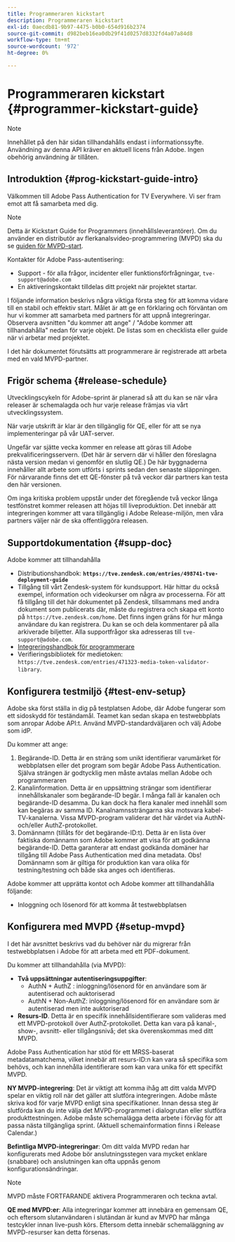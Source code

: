 ```yaml
---
title: Programmeraren kickstart
description: Programmeraren kickstart
exl-id: 0aecdb81-9b97-4475-b0b0-654d916b2374
source-git-commit: d982beb16ea0db29f41d0257d8332fd4a07a84d8
workflow-type: tm+mt
source-wordcount: '972'
ht-degree: 0%

---
```


# Programmeraren kickstart {#programmer-kickstart-guide}

>[!NOTE]
>
>Innehållet på den här sidan tillhandahålls endast i informationssyfte. Användning av denna API kräver en aktuell licens från Adobe. Ingen obehörig användning är tillåten.

## Introduktion {#prog-kickstart-guide-intro}

Välkommen till Adobe Pass Authentication for TV Everywhere. Vi ser fram emot att få samarbeta med dig.

>[!NOTE]
>
>Detta är Kickstart Guide for Programmers (innehållsleverantörer). Om du använder en distributör av flerkanalsvideo-programmering (MVPD) ska du se [guiden för MVPD-start](/help/authentication/kickstart/mvpd-kickstart-guide.md).


Kontakter för Adobe Pass-autentisering:

* Support - för alla frågor, incidenter eller funktionsförfrågningar, `tve-support@adobe.com`
* En aktiveringskontakt tilldelas ditt projekt när projektet startar.

I följande information beskrivs några viktiga första steg för att komma vidare till en stabil och effektiv start. Målet är att ge en förklaring och förväntan om hur vi kommer att samarbeta med partners för att uppnå integreringar. Observera avsnitten &quot;du kommer att ange&quot; / &quot;Adobe kommer att tillhandahålla&quot; nedan för varje objekt. De listas som en checklista eller guide när vi arbetar med projektet.

I det här dokumentet förutsätts att programmerare är registrerade att arbeta med en vald MVPD-partner.

## Frigör schema {#release-schedule}

Utvecklingscykeln för Adobe-sprint är planerad så att du kan se när våra releaser är schemalagda och hur varje release främjas via vårt utvecklingssystem.

När varje utskrift är klar är den tillgänglig för QE, eller för att se nya implementeringar på vår UAT-server.

Ungefär var sjätte vecka kommer en release att göras till Adobe prekvalificeringsservern. (Det här är servern där vi håller den föreslagna nästa version medan vi genomför en slutlig QE.) De här byggnaderna innehåller allt arbete som utförts i sprints sedan den senaste släppningen. För närvarande finns det ett QE-fönster på två veckor där partners kan testa den här versionen.

Om inga kritiska problem uppstår under det föregående två veckor långa testfönstret kommer releasen att höjas till liveproduktion. Det innebär att integreringen kommer att vara tillgänglig i Adobe Release-miljön, men våra partners väljer när de ska offentliggöra releasen.

<!--For the latest release schedule information, see the Release Calendar.-->

## Supportdokumentation {#supp-doc}

Adobe kommer att tillhandahålla

* Distributionshandbok: **`https://tve.zendesk.com/entries/498741-tve-deployment-guide`**
* Tillgång till vårt Zendesk-system för kundsupport. Här hittar du också exempel, information och videokurser om några av processerna. För att få tillgång till det här dokumentet på Zendesk, tillsammans med andra dokument som publicerats där, måste du registrera och skapa ett konto på `https://tve.zendesk.com/home`. Det finns ingen gräns för hur många användare du kan registrera.  Du kan se och dela kommentarer på alla arkiverade biljetter. Alla supportfrågor ska adresseras till `tve-support@adobe.com`.
* [Integreringshandbok för programmerare](/help/authentication/integration-guide-programmers/programmer-integration-guide-overview.md)
* Verifieringsbibliotek för medietoken: `https://tve.zendesk.com/entries/471323-media-token-validator-library`.

## Konfigurera testmiljö {#test-env-setup}

Adobe ska först ställa in dig på testplatsen Adobe, där Adobe fungerar som ett sidoskydd för teständamål. Teamet kan sedan skapa en testwebbplats som anropar Adobe API:t. Använd MVPD-standardväljaren och välj Adobe som idP.

Du kommer att ange:

1. Begärande-ID. Detta är en sträng som unikt identifierar varumärket för webbplatsen eller det program som begär Adobe Pass Authentication. Själva strängen är godtycklig men måste avtalas mellan Adobe och programmeraren
1. Kanalinformation. Detta är en uppsättning strängar som identifierar innehållskanaler som begärande-ID begär. I många fall är kanalen och begärande-ID desamma. Du kan dock ha flera kanaler med innehåll som kan begäras av samma ID. Kanalnamnssträngarna ska motsvara kabel-TV-kanalerna. Vissa MVPD-program validerar det här värdet via AuthN- och/eller AuthZ-protokollet.
1. Domännamn (tillåts för det begärande-ID:t). Detta är en lista över faktiska domännamn som Adobe kommer att visa för att godkänna begärande-ID. Detta garanterar att endast godkända domäner har tillgång till Adobe Pass Authentication med dina metadata. Obs! Domännamn som är giltiga för produktion kan vara olika för testning/testning och både ska anges och identifieras.

Adobe kommer att upprätta kontot och Adobe kommer att tillhandahålla följande:

* Inloggning och lösenord för att komma åt testwebbplatsen

## Konfigurera med MVPD {#setup-mvpd}

I det här avsnittet beskrivs vad du behöver när du migrerar från testwebbplatsen i Adobe för att arbeta med ett PDF-dokument.

Du kommer att tillhandahålla (via MVPD):

* **Två uppsättningar autentiseringsuppgifter**:
   * AuthN + AuthZ : inloggning/lösenord för en användare som är autentiserad och auktoriserad
   * AuthN + Non-AuthZ: inloggning/lösenord för en användare som är autentiserad men inte auktoriserad
* **Resurs-ID**. Detta är en specifik innehållsidentifierare som valideras med ett MVPD-protokoll över AuthZ-protokollet. Detta kan vara på kanal-, show-, avsnitt- eller tillgångsnivå; det ska överenskommas med ditt MVPD.

Adobe Pass Authentication har stöd för ett MRSS-baserat metadatamatchema, vilket innebär att resurs-ID:n kan vara så specifika som behövs, och kan innehålla identifierare som kan vara unika för ett specifikt MVPD.

**NY MVPD-integrering**: Det är viktigt att komma ihåg att ditt valda MVPD spelar en viktig roll när det gäller att slutföra integreringen. Adobe måste skriva kod för varje MVPD enligt sina specifikationer. Innan dessa steg är slutförda kan du inte välja det MVPD-programmet i dialogrutan eller slutföra produkttestningen. Adobe måste schemalägga detta arbete i förväg för att passa nästa tillgängliga sprint. (Aktuell schemainformation finns i Release Calendar.)

**Befintliga MVPD-integreringar**: Om ditt valda MVPD redan har konfigurerats med Adobe bör anslutningsstegen vara mycket enklare (snabbare) och anslutningen kan ofta uppnås genom konfigurationsändringar.

>[!NOTE]
>
>MVPD måste FORTFARANDE aktivera Programmeraren och teckna avtal.

**QE med MVPD:er**: Alla integreringar kommer att innebära en gemensam QE, och eftersom slutanvändaren i slutändan är kund av MVPD har många testcykler innan live-push körs. Eftersom detta innebär schemaläggning av MVPD-resurser kan detta försenas.

<!--
>[RELATEDINFORMATION]
>[MVPD Kickstart Guide](help\authentication\mvpd-kickstart-guide.md)
-->
